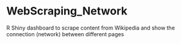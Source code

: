 # WebScraping_Network
R Shiny dashboard to scrape content from Wikipedia and show the connection (network) between different pages
